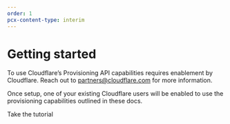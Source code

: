 ```yaml
---
order: 1
pcx-content-type: interim
---
```


# Getting started

To use Cloudflare’s Provisioning API capabilities requires enablement by Cloudflare. Reach out to partners@cloudflare.com for more information.

Once setup, one of your existing Cloudflare users will be enabled to use the provisioning capabilities outlined in these docs.

<p>
  <bongo:button type="primary" href="/tutorial">
    Take the tutorial
  </bongo:button>
</p>
